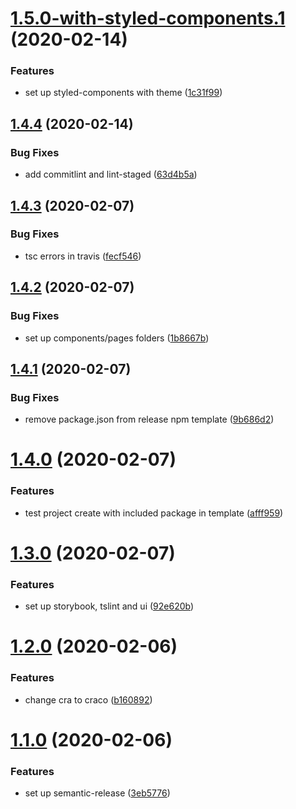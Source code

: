 # [1.5.0-with-styled-components.1](https://github.com/dvhb/template-react/compare/v1.4.4...v1.5.0-with-styled-components.1) (2020-02-14)


### Features

* set up styled-components with theme ([1c31f99](https://github.com/dvhb/template-react/commit/1c31f999d9c46ce7cfa85889914140048c9eb463))

## [1.4.4](https://github.com/dvhb/template-react/compare/v1.4.3...v1.4.4) (2020-02-14)


### Bug Fixes

* add commitlint and lint-staged ([63d4b5a](https://github.com/dvhb/template-react/commit/63d4b5a290eb182fc7f23b880c381aedbcd3dae3))

## [1.4.3](https://github.com/dvhb/template-react/compare/v1.4.2...v1.4.3) (2020-02-07)


### Bug Fixes

* tsc errors in travis ([fecf546](https://github.com/dvhb/template-react/commit/fecf5463544a7fb7ba6d100db424532428aff244))

## [1.4.2](https://github.com/dvhb/template-react/compare/v1.4.1...v1.4.2) (2020-02-07)


### Bug Fixes

* set up components/pages folders ([1b8667b](https://github.com/dvhb/template-react/commit/1b8667b8644279436f3584f3675a1ed9bd04d3ce))

## [1.4.1](https://github.com/dvhb/template-react/compare/v1.4.0...v1.4.1) (2020-02-07)


### Bug Fixes

* remove package.json from release npm template ([9b686d2](https://github.com/dvhb/template-react/commit/9b686d2b24485226542408a4863f3718fa3cfc6a))

# [1.4.0](https://github.com/dvhb/template-react/compare/v1.3.0...v1.4.0) (2020-02-07)


### Features

* test project create with included package in template ([afff959](https://github.com/dvhb/template-react/commit/afff9592607645467067219d72b9bb42456fcb6a))

# [1.3.0](https://github.com/dvhb/template-react/compare/v1.2.0...v1.3.0) (2020-02-07)


### Features

* set up storybook, tslint and ui ([92e620b](https://github.com/dvhb/template-react/commit/92e620bcbced1da0bd189108f9e05700f5c4fcbe))

# [1.2.0](https://github.com/dvhb/template-react/compare/v1.1.0...v1.2.0) (2020-02-06)


### Features

* change cra to craco ([b160892](https://github.com/dvhb/template-react/commit/b160892508da4e65e793b3488013cff662a4b17f))

# [1.1.0](https://github.com/dvhb/template-react/compare/v1.0.0...v1.1.0) (2020-02-06)


### Features

* set up semantic-release ([3eb5776](https://github.com/dvhb/template-react/commit/3eb5776fcbc67a8d7e99c6c8512cfdafdb648644))

